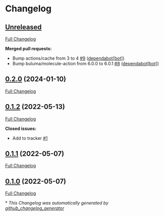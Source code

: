 # Changelog

## [Unreleased](https://github.com/buluma/ansible-role-perforce/tree/HEAD)

[Full Changelog](https://github.com/buluma/ansible-role-perforce/compare/0.2.0...HEAD)

**Merged pull requests:**

- Bump actions/cache from 3 to 4 [\#9](https://github.com/buluma/ansible-role-perforce/pull/9) ([dependabot[bot]](https://github.com/apps/dependabot))
- Bump buluma/molecule-action from 6.0.0 to 6.0.1 [\#8](https://github.com/buluma/ansible-role-perforce/pull/8) ([dependabot[bot]](https://github.com/apps/dependabot))

## [0.2.0](https://github.com/buluma/ansible-role-perforce/tree/0.2.0) (2024-01-10)

[Full Changelog](https://github.com/buluma/ansible-role-perforce/compare/0.1.2...0.2.0)

## [0.1.2](https://github.com/buluma/ansible-role-perforce/tree/0.1.2) (2022-05-13)

[Full Changelog](https://github.com/buluma/ansible-role-perforce/compare/0.1.1...0.1.2)

**Closed issues:**

- Add to tracker [\#1](https://github.com/buluma/ansible-role-perforce/issues/1)

## [0.1.1](https://github.com/buluma/ansible-role-perforce/tree/0.1.1) (2022-05-07)

[Full Changelog](https://github.com/buluma/ansible-role-perforce/compare/0.1.0...0.1.1)

## [0.1.0](https://github.com/buluma/ansible-role-perforce/tree/0.1.0) (2022-05-07)

[Full Changelog](https://github.com/buluma/ansible-role-perforce/compare/ef2b5c29519272f0195dc0346222dc58a3940504...0.1.0)



\* *This Changelog was automatically generated by [github_changelog_generator](https://github.com/github-changelog-generator/github-changelog-generator)*

